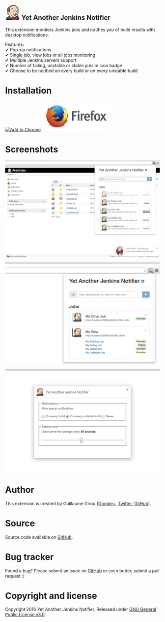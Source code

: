  ![Jenkins Logo](img/icon48.png) Yet Another Jenkins Notifier
------------------

This extension monitors Jenkins jobs and notifies you of build results with desktop notifications.

Features:  
✔ Pop-up notifications  
✔ Single job, view jobs or all jobs monitoring  
✔ Multiple Jenkins servers support  
✔ Number of failing, unstable or stable jobs in icon badge  
✔ Choose to be notified on every build or on every unstable build

# Installation
[![Add to Chrome](https://developer.chrome.com/webstore/images/ChromeWebStore_Badge_v2_340x96.png)](https://chrome.google.com/webstore/detail/yet-another-jenkins-notif/cimdjdaglanfkpfpoemjkfkmjgkmahpg)
[![Add to Firefox](screenshots/firefox.png)](https://addons.mozilla.org/en-US/firefox/addon/yet-another-jenkins-notifier/)

# Screenshots

![Jobs list pop-up and desktop notification](screenshots/1280x800.png)
_____________
![View jobs monitoring](screenshots/1280x800-view.png)
_____________
![Configuration page](screenshots/options.png)

# Author

This extension is created by Guillaume Girou ([Google+](https://plus.google.com/+GuillaumeGirou), [Twitter](https://twitter.com/GirouGuillaume), [GitHub](https://github.com/ggirou)).

# Source

Source code available on [GitHub](https://github.com/ggirou/yet-another-jenkins-notifier).

# Bug tracker

Found a bug? Please submit an issue on [GitHub](https://github.com/ggirou/yet-another-jenkins-notifier/issues/new) or even better, submit a pull request :)

# Copyright and license

Copyright 2016 Yet Another Jenkins Notifier.
Released under [GNU General Public License v3.0](https://github.com/ggirou/yet-another-jenkins-notifier/blob/master/LICENSE).
